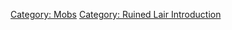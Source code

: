 [Category: Mobs](Category:_Mobs "wikilink") [Category: Ruined Lair
Introduction](Category:_Ruined_Lair_Introduction "wikilink")
